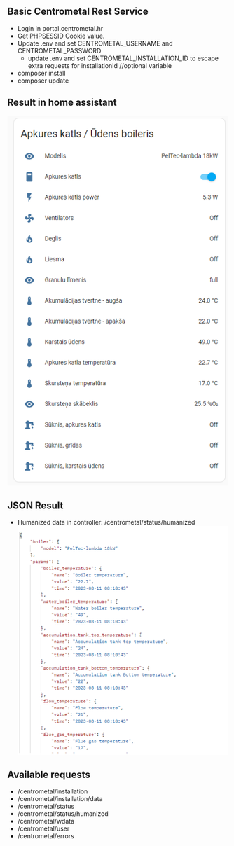 ## Basic Centrometal Rest Service

* Login in portal.centrometal.hr
* Get PHPSESSID Cookie value.
* Update .env and set CENTROMETAL_USERNAME and CENTROMETAL_PASSWORD
    * update .env and set CENTROMETAL_INSTALLATION_ID to escape extra requests for installationId //optional variable
* composer install
* composer update

## Result in home assistant
![Alt text](/storage/home-assistant-result.png?raw=true "Home Assitant Card")

## JSON Result
* Humanized data in controller: /centrometal/status/humanized
  ![Alt text](/storage/json-example.png?raw=true "Home Assitant Card")

## Available requests
* /centrometal/installation
* /centrometal/installation/data
* /centrometal/status
* /centrometal/status/humanized
* /centrometal/wdata
* /centrometal/user
* /centrometal/errors
